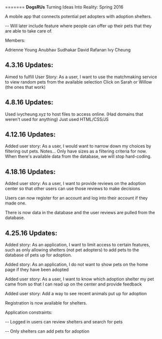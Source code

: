 
=======
**DogsRUs**
Turning Ideas Into Reality: Spring 2016

A mobile app that connects potential pet adopters with adoption shelters.

-- Will later include feature where people can offer up their pets that they are able to take care of.

Members:

Adrienne Young
Anubhav Sudhakar
David Rafanan
Ivy Cheung

4.3.16 Updates:
--

Aimed to fulfill User Story: As a user, I want to use the matchmaking service to view random pets from the available selection
Click on Sarah or Willow (the ones that work)

4.8.16 Updates:
--

Used ivycheung.xyz to host files to access online. (Had domains that weren't used for anything)
Just used HTML/CSS/JS

4.12.16 Updates:
--

Added user story: As a user, I would want to narrow down my choices by filtering out pets.
Notes... Only have sizes as a filtering criteria for now. When there's available data from the database, we will stop hard-coding. 

4.18.16 Updates:
--
Added user story: As a user, I want to provide reviews on the adoption center so that other users can use those reviews to make decisions

Users can now register for an account and log into their account if they made one. 

There is now data in the database and the user reviews are pulled from the database.

4.25.16 Updates:
--
Added story: As an application, I want to limit access to certain features, such as only allowing shelters (not pet adopters) to add pets to the database of pets up for adoption.

Added story: As an application, I do not want to show pets  on the home page if they have been adopted

Added user story: As a user, I want to know which adoption shelter my pet came from so that I can read up on the center and provide feedback

Added user story: Add a way to see recent animals put up for adoption

Registration is now available for shelters. 

Application constraints: 

-- Logged in users can review shelters and search for pets

-- Only shelters can add pets for adoption

